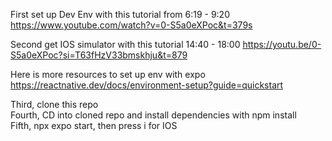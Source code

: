 First set up Dev Env with this tutorial from 6:19 - 9:20
https://www.youtube.com/watch?v=0-S5a0eXPoc&t=379s

Second get IOS simulator with this tutorial 14:40 - 18:00
https://youtu.be/0-S5a0eXPoc?si=T63fHzV33bmskhju&t=879

Here is more resources to set up env with expo
https://reactnative.dev/docs/environment-setup?guide=quickstart

Third, clone this repo  <br />
Fourth, CD into cloned repo and install dependencies with npm install  <br />
Fifth, npx expo start, then press i for IOS
